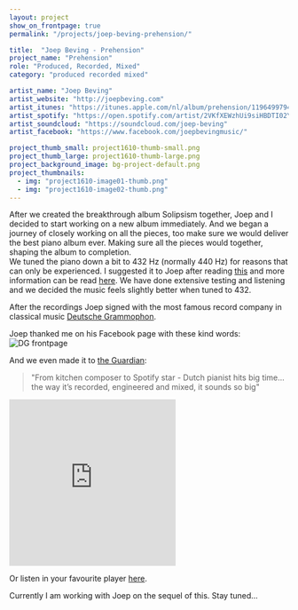 ```yaml
---
layout: project
show_on_frontpage: true
permalink: "/projects/joep-beving-prehension/"

title:  "Joep Beving - Prehension"
project_name: "Prehension"
role: "Produced, Recorded, Mixed"
category: "produced recorded mixed"

artist_name: "Joep Beving"
artist_website: "http://joepbeving.com"
artist_itunes: "https://itunes.apple.com/nl/album/prehension/1196499794?l=en"
artist_spotify: "https://open.spotify.com/artist/2VKfXEWzhUi9siHBDTI02Y"
artist_soundcloud: "https://soundcloud.com/joep-beving"
artist_facebook: "https://www.facebook.com/joepbevingmusic/"

project_thumb_small: project1610-thumb-small.png
project_thumb_large: project1610-thumb-large.png
project_background_image: bg-project-default.png
project_thumbnails:
  - img: "project1610-image01-thumb.png"
  - img: "project1610-image02-thumb.png"
---
```


After we created the breakthrough album Solipsism together, Joep and I decided to start working on a new album immediately. And we began a journey of closely working on all the pieces, too make sure we would deliver the best piano album ever. Making sure all the pieces would together, shaping the album to completion.  
We tuned the piano down a bit to 432 Hz (normally 440 Hz) for reasons that can only be experienced. I suggested it to Joep after reading [this](http://www.independent.co.uk/news/people/prince-held-a-facebook-qa-and-this-is-the-only-question-he-answered-9767679.html) and more information can be read [here](http://www.viewzone.com/432hertz222.html). We have done extensive testing and listening and we decided the music feels slightly better when tuned to 432.

After the recordings Joep signed with the most famous record company in classical music [Deutsche Grammophon](http://www.deutschegrammophon.com/en/cat/4797151?).

Joep thanked me on his Facebook page with these kind words:
![DG frontpage](../../img/project1610-facebookquote.png)

And we even made it to [the Guardian](https://www.theguardian.com/music/2017/may/13/joep-beving-dutch-pianist-spotify-star-solipsism):

>"From kitchen composer to Spotify star - Dutch pianist hits big time... the way it’s recorded, engineered and mixed, it sounds so big"

<iframe src="https://open.spotify.com/embed/album/4IrmlNwO8aXQlFghPYl01q" width="300" height="300" frameborder="0" allowtransparency="true"></iframe>

Or listen in your favourite player [here](https://dg.lnk.to/beving-prehension).

Currently I am working with Joep on the sequel of this. Stay tuned...
